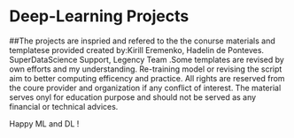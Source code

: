 # Deep-Learning Projects

##The projects are inspried and refered to the the conurse materials and templatese provided created by:Kirill Eremenko, Hadelin de Ponteves. SuperDataScience Support, Legency Team .Some templates are revised by own efforts and my understanding. Re-training model or revising the script aim to  better computing efficency and practice. All rights are reserved from the coure provider and organization if any conflict of interest. The material serves onyl for education purpose and should not be served as any financial or technical advices.

Happy ML and DL !
